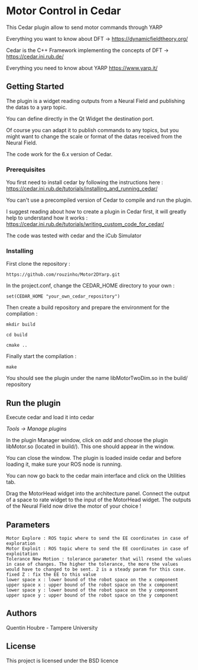 # Motor Control in Cedar

This Cedar plugin allow to send motor commands through YARP

Everything you want to know about DFT -> https://dynamicfieldtheory.org/

Cedar is the C++ Framework implementing the concepts of DFT -> https://cedar.ini.rub.de/

Everything you need to know about YARP https://www.yarp.it/

## Getting Started

The plugin is a widget reading outputs from a Neural Field and publishing the datas to a yarp topic.

You can define directly in the Qt Widget the destination port.

Of course you can adapt it to publish commands to any topics, but you might want to change the scale or format of the datas received from the Neural Field.

The code work for the 6.x version of Cedar.


### Prerequisites

You first need to install cedar by following the instructions here : https://cedar.ini.rub.de/tutorials/installing_and_running_cedar/

You can't use a precompiled version of Cedar to compile and run the plugin.

I suggest reading about how to create a plugin in Cedar first, it will greatly help to understand how it works : https://cedar.ini.rub.de/tutorials/writing_custom_code_for_cedar/

The code was tested with cedar and the iCub Simulator
### Installing

First clone the repository :

`https://github.com/rouzinho/Motor2DYarp.git`

In the project.conf, change the CEDAR_HOME directory to your own :

`set(CEDAR_HOME "your_own_cedar_repository")`

Then create a build repository and prepare the environment for the compilation :

`mkdir build`

`cd build`

`cmake ..`

Finally start the compilation :

`make`

You should see the plugin under the name libMotorTwoDim.so in the build/ repository

## Run the plugin

Execute cedar and load it into cedar 

*Tools -> Manage plugins*

In the plugin Manager window, click on *add* and choose the plugin libMotor.so (located in build/). This one should appear in the window.

You can close the window. The plugin is loaded inside cedar and before loading it, make sure your ROS node is running.

You can now go back to the cedar main interface and click on the Utilities tab.

Drag the MotorHead widget into the architecture panel. Connect the output of a space to rate widget to the input of the MotorHead widget. The outputs of the Neural Field now drive the motor of your choice !


## Parameters

```
Motor Explore : ROS topic where to send the EE coordinates in case of exploration
Motor Exploit : ROS topic where to send the EE coordinates in case of exploitation
Tolerance New Motion : tolerance parameter that will resend the values in case of changes. The higher the tolerance, the more the values would have to changed to be sent. 2 is a steady param for this case.
fixed Z : fix the EE to this value
lower space x : lower bound of the robot space on the x component
upper space x : upper bound of the robot space on the x component
lower space y : lower bound of the robot space on the y component
upper space y : upper bound of the robot space on the y component
```


## Authors

Quentin Houbre - Tampere University

## License

This project is licensed under the BSD licence


